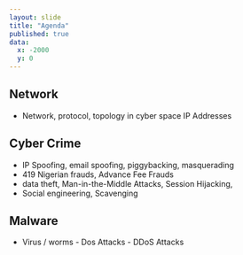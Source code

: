 ```yaml
---
layout: slide
title: "Agenda"
published: true
data:
  x: -2000
  y: 0
---
```

## Network
  + Network, protocol, topology in cyber space IP Addresses 

## Cyber Crime 
  + IP Spoofing, email spoofing, piggybacking, masquerading
  + 419 Nigerian frauds, Advance Fee Frauds
  + data theft, Man-in-the-Middle Attacks, Session Hijacking, 
  + Social engineering, Scavenging 

## Malware
  + Virus / worms - Dos Attacks - DDoS Attacks
